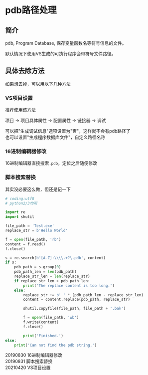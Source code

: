 # pdb路径处理

## 简介
pdb, Program Database, 保存变量函数名等符号信息的文件。  

默认情况下使用VS生成的可执行程序会带符号文件路径。  


## 具体去除方法

如果想去掉，可以用以下几种方法  

### VS项目设置
推荐使用该方法  

项目 -> 项目具体属性 -> 配置属性 -> 链接器 -> 调试  

可以把"生成调试信息"选项设置为"否"，这样就不会有pdb路径了  
也可以设置"生成程序数据库文件"，自定义路径名称  

### 16进制编辑器修改
16进制编辑器直接搜索`.pdb`，定位之后随便修改  

### 脚本搜索替换
其实没必要这么做，但还是记一下  
```python
# coding:utf8
# python2/3均可

import re
import shutil

file_path = 'Test.exe'
replace_str = b'Hello World'

f = open(file_path, 'rb')
content = f.read()
f.close()

s = re.search(b'[A-Z]:\\\\.+?\.pdb', content)
if s:
    pdb_path = s.group(0)
    pdb_path_len = len(pdb_path)
    replace_str_len = len(replace_str)
    if replace_str_len > pdb_path_len:
        print('The replace content is too long.')
    else:
        replace_str += b' ' * (pdb_path_len - replace_str_len)
        content = content.replace(pdb_path, replace_str)

        shutil.copyfile(file_path, file_path + '.bak')

        f = open(file_path, 'wb')
        f.write(content)
        f.close()

        print('Finished.')
else:
    print('Can not find the pdb string.')
```


20190830 16进制编辑器修改  
20190831 脚本搜索替换  
20210420 VS项目设置  
